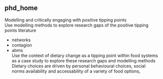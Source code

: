 ## phd_home
Modelling and critically engaging with positive tipping points  
Use modelling methods to explore research gaps of the positive tipping points literature  
 * networks  
 * contagion  
 * abms  
Use the context of dietary change as a tipping point within food systems as a case study to explore these research gaps and modelling methods  
Dietary choices are driven by personal behavioural choices, social norms availability and accessability of a variety of food options, 
